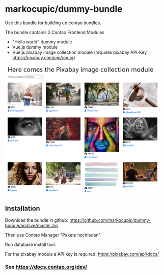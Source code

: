 # markocupic/dummy-bundle
Use this bundle for building up contao bundles.

The bundle contains 3 Contao Frontend Modules
* "Hello world" dummy module
* Vue.js dummy module
* Vue.js pixabay image collection module (requires pixabay API-Key https://pixabay.com/api/docs/)

![Alt text](src/Resources/readme/readme_pixabay_module.png?raw=true "Pixabay image collection module")


## Installation 
Download the bundle in github: https://github.com/markocupic/dummy-bundle/archive/master.zip

Then use Contao Manager "Pakete hochladen".

Run database install tool.

For the pixabay module a API key is required. https://pixabay.com/api/docs/

### See https://docs.contao.org/dev/
